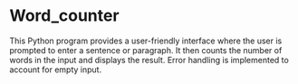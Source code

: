 # Word_counter
This Python program provides a user-friendly interface where the user is prompted to enter a sentence or paragraph. It then counts the number of words in the input and displays the result. Error handling is implemented to account for empty input. 
